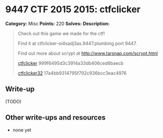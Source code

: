 # 9447 CTF 2015 2015: ctfclicker

**Category:** Misc
**Points:** 220
**Solves:** 
**Description:**

>  Check out this game we made for the ctf!
> 
>  Find it at ctfclicker-oi4sadj3as.9447.plumbing port 9447.
> 
>  Find out more about scrypt at <http://www.tarsnap.com/scrypt.html>
> 
>  [ctfclicker](./ctfclicker-999f6495d3c3914a33db406ced6baecb)  999f6495d3c3914a33db406ced6baecb
> 
>  [ctfclicker32](./ctfclicker32-17a4bb9314795f792c936bcc3eac4976)  17a4bb9314795f792c936bcc3eac4976


## Write-up

(TODO)

## Other write-ups and resources

* none yet
